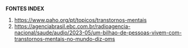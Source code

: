 **FONTES INDEX**
1. https://www.paho.org/pt/topicos/transtornos-mentais
2. https://agenciabrasil.ebc.com.br/radioagencia-nacional/saude/audio/2023-05/um-bilhao-de-pessoas-vivem-com-transtornos-mentais-no-mundo-diz-oms
